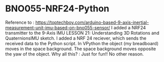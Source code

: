 # BNO055-NRF24-Python
Reference to : https://toptechboy.com/arduino-based-9-axis-inertial-measurement-unit-imu-based-on-bno055-sensor/
I added a NRF24 transmitter to the 9-Axis IMU LESSON 21: Understanding 3D Rotations and QuaternionsIMU sketch.
I added a NRF 24 reciever, which sends the received data to the Python script.
In VPython the object (my breadboard) moves in the space background.
The space background moves opposite the yaw of the object.
Why all this? : Just for fun!!  No other reason.
